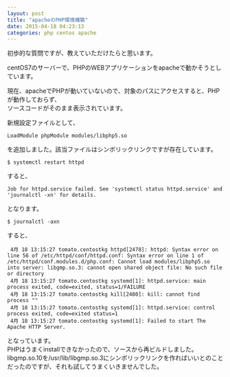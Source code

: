 ```yaml
---
layout: post
title: "apacheのPHP環境構築"
date: 2015-04-18 04:23:13
categories: php centos apache
---
```

<p>初歩的な質問ですが、教えていただけたらと思います。</p>

<p>centOS7のサーバーで、PHPのWEBアプリケーションをapacheで動かそうとしています。</p>

<p>現在、apacheでPHPが動いていないので、対象のパスにアクセスすると、PHPが動作しておらず、<br>
ソースコードがそのまま表示されています。</p>

<p>新規設定ファイルとして、</p>

<pre><code>LoadModule phpModule modules/libphp5.so
</code></pre>

<p>を追加しました。該当ファイルはシンボリックリンクですが存在しています。</p>

<pre><code>$ systemctl restart httpd
</code></pre>

<p>すると、</p>

<pre><code>Job for httpd.service failed. See 'systemctl status httpd.service' and 'journalctl -xn' for details.
</code></pre>

<p>となります。</p>

<pre><code>$ journalctl -axn
</code></pre>

<p>すると、</p>

<pre><code> 4月 18 13:15:27 tomato.centostkg httpd[2478]: httpd: Syntax error on line 56 of /etc/httpd/conf/httpd.conf: Syntax error on line 1 of /etc/httpd/conf.modules.d/php.conf: Cannot load modules/libphp5.so into server: libgmp.so.3: cannot open shared object file: No such file or directory
 4月 18 13:15:27 tomato.centostkg systemd[1]: httpd.service: main process exited, code=exited, status=1/FAILURE
 4月 18 13:15:27 tomato.centostkg kill[2480]: kill: cannot find process ""
 4月 18 13:15:27 tomato.centostkg systemd[1]: httpd.service: control process exited, code=exited status=1
 4月 18 13:15:27 tomato.centostkg systemd[1]: Failed to start The Apache HTTP Server.
</code></pre>

<p>となっています。<br>
PHPはうまくinstallできなかったので、ソースから再ビルドしました。<br>
libgmp.so.10を/usr/lib/libgmp.so.3にシンボリックリンクを作ればいいとのことだったのですが、それも試してうまくいきませんでした。</p>

